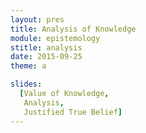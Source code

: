 ```yaml
---
layout: pres
title: Analysis of Knowledge
module: epistemology
stitle: analysis
date: 2015-09-25
theme: a

slides: 
  [Value of Knowledge,
   Analysis, 
   Justified True Belief]
---
```

